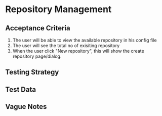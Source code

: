 # Repository Management

## Acceptance Criteria
1. The user will be able to view the available repository in his config file
2. The user will see the total no of exisiting repository
3. When the user click "New repository", this will show the create repository page/dialog.

## Testing Strategy

## Test Data

## Vague Notes
